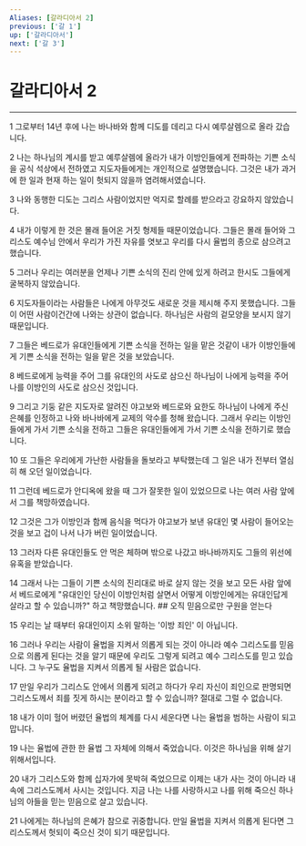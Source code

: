 ```yaml
---
Aliases: [갈라디아서 2]
previous: ['갈 1']
up: ['갈라디아서']
next: ['갈 3']
---
```

# 갈라디아서 2

***


1 그로부터 14년 후에 나는 바나바와 함께 디도를 데리고 다시 예루살렘으로 올라 갔습니다. 

2 나는 하나님의 계시를 받고 예루살렘에 올라가 내가 이방인들에게 전파하는 기쁜 소식을 공식 석상에서 전하였고 지도자들에게는 개인적으로 설명했습니다. 그것은 내가 과거에 한 일과 현재 하는 일이 헛되지 않을까 염려해서였습니다. 

3 나와 동행한 디도는 그리스 사람이었지만 억지로 할례를 받으라고 강요하지 않았습니다. 

4 내가 이렇게 한 것은 몰래 들어온 거짓 형제들 때문이었습니다. 그들은 몰래 들어와 그리스도 예수님 안에서 우리가 가진 자유를 엿보고 우리를 다시 율법의 종으로 삼으려고 했습니다. 

5 그러나 우리는 여러분을 언제나 기쁜 소식의 진리 안에 있게 하려고 한시도 그들에게 굴복하지 않았습니다. 

6 지도자들이라는 사람들은 나에게 아무것도 새로운 것을 제시해 주지 못했습니다. 그들이 어떤 사람이건간에 나와는 상관이 없습니다. 하나님은 사람의 겉모양을 보시지 않기 때문입니다. 

7 그들은 베드로가 유대인들에게 기쁜 소식을 전하는 일을 맡은 것같이 내가 이방인들에게 기쁜 소식을 전하는 일을 맡은 것을 보았습니다. 

8 베드로에게 능력을 주어 그를 유대인의 사도로 삼으신 하나님이 나에게 능력을 주어 나를 이방인의 사도로 삼으신 것입니다. 

9 그리고 기둥 같은 지도자로 알려진 야고보와 베드로와 요한도 하나님이 나에게 주신 은혜를 인정하고 나와 바나바에게 교제의 악수를 청해 왔습니다. 그래서 우리는 이방인들에게 가서 기쁜 소식을 전하고 그들은 유대인들에게 가서 기쁜 소식을 전하기로 했습니다. 

10 또 그들은 우리에게 가난한 사람들을 돌보라고 부탁했는데 그 일은 내가 전부터 열심히 해 오던 일이었습니다. 

11 그런데 베드로가 안디옥에 왔을 때 그가 잘못한 일이 있었으므로 나는 여러 사람 앞에서 그를 책망하였습니다. 

12 그것은 그가 이방인과 함께 음식을 먹다가 야고보가 보낸 유대인 몇 사람이 들어오는 것을 보고 겁이 나서 나가 버린 일이었습니다. 

13 그러자 다른 유대인들도 안 먹은 체하며 밖으로 나갔고 바나바까지도 그들의 위선에 유혹을 받았습니다. 

14 그래서 나는 그들이 기쁜 소식의 진리대로 바로 살지 않는 것을 보고 모든 사람 앞에서 베드로에게 "유대인인 당신이 이방인처럼 살면서 어떻게 이방인에게는 유대인답게 살라고 할 수 있습니까?" 하고 책망했습니다. ## 오직 믿음으로만 구원을 얻는다 

15 우리는 날 때부터 유대인이지 소위 말하는 '이방 죄인' 이 아닙니다. 

16 그러나 우리는 사람이 율법을 지켜서 의롭게 되는 것이 아니라 예수 그리스도를 믿음으로 의롭게 된다는 것을 알기 때문에 우리도 그렇게 되려고 예수 그리스도를 믿고 있습니다. 그 누구도 율법을 지켜서 의롭게 될 사람은 없습니다. 

17 만일 우리가 그리스도 안에서 의롭게 되려고 하다가 우리 자신이 죄인으로 판명되면 그리스도께서 죄를 짓게 하시는 분이라고 할 수 있습니까? 절대로 그럴 수 없습니다. 

18 내가 이미 헐어 버렸던 율법의 체계를 다시 세운다면 나는 율법을 범하는 사람이 되고 맙니다. 

19 나는 율법에 관한 한 율법 그 자체에 의해서 죽었습니다. 이것은 하나님을 위해 살기 위해서입니다. 

20 내가 그리스도와 함께 십자가에 못박혀 죽었으므로 이제는 내가 사는 것이 아니라 내 속에 그리스도께서 사시는 것입니다. 지금 나는 나를 사랑하시고 나를 위해 죽으신 하나님의 아들을 믿는 믿음으로 살고 있습니다. 

21 나에게는 하나님의 은혜가 참으로 귀중합니다. 만일 율법을 지켜서 의롭게 된다면 그리스도께서 헛되이 죽으신 것이 되기 때문입니다.

